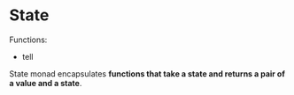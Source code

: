
# State

Functions:
- tell


State monad encapsulates **functions that take a state and returns a pair of a value and a state**.  












